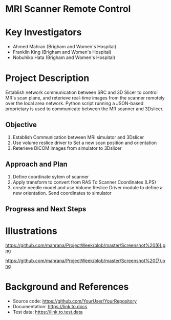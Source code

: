 # MRI Scanner Remote Control

# Key Investigators
- Ahmed Mahran (Brigham and Women's Hospital)
- Franklin King (Brigham and Women's Hospital) 
- Nobuhiko Hata  (Brigham and Women's Hospital) 



# Project Description
Establish network communication between SRC and 3D Slicer to control MR's scan plane, and reterieve real-time images from the scanner remotely over the local area network.
Python script running a JSON-based proprietary is used to communicate between the MR scanner and 3Dslicer.

## Objective
1. Establish Communication between MRI simulator and 3Dslicer 
2. Use volume reslice driver to Set a new scan position and orientation
3. Reterieve DICOM images from simulator to 3Dslicer

## Approach and Plan

1. Define coordinate sytem of scanner
2. Apply transform to convert from RAS To Scanner Coordinates (LPS)
3. create needle model and use Volume Reslice Driver module to define a new orientation. Send coordinates to simulator

## Progress and Next Steps



# Illustrations

https://github.com/mahrana/ProjectWeek/blob/master/Screenshot%20(6).png

https://github.com/mahrana/ProjectWeek/blob/master/Screenshot%20(7).png

# Background and References

<!--Use this space for information that may help people better understand your project, like links to papers, source code, or data.-->

- Source code: https://github.com/YourUser/YourRepository
- Documentation: https://link.to.docs
- Test data: https://link.to.test.data
